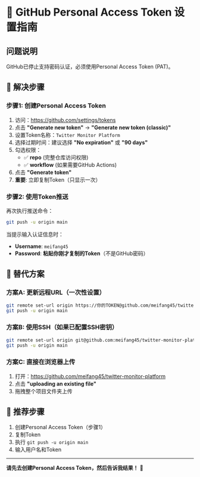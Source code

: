 # 🔑 GitHub Personal Access Token 设置指南

## 问题说明
GitHub已停止支持密码认证，必须使用Personal Access Token (PAT)。

## 🚀 解决步骤

### 步骤1: 创建Personal Access Token
1. 访问：https://github.com/settings/tokens
2. 点击 **"Generate new token"** → **"Generate new token (classic)"**
3. 设置Token名称：`Twitter Monitor Platform`
4. 选择过期时间：建议选择 **"No expiration"** 或 **"90 days"**
5. 勾选权限：
   - ✅ **repo** (完整仓库访问权限)
   - ✅ **workflow** (如果需要GitHub Actions)
6. 点击 **"Generate token"**
7. **重要**: 立即复制Token（只显示一次）

### 步骤2: 使用Token推送
再次执行推送命令：
```bash
git push -u origin main
```

当提示输入认证信息时：
- **Username**: `meifang45`
- **Password**: **粘贴你刚才复制的Token**（不是GitHub密码）

## 🔄 替代方案

### 方案A: 更新远程URL（一次性设置）
```bash
git remote set-url origin https://你的TOKEN@github.com/meifang45/twitter-monitor-platform.git
git push -u origin main
```

### 方案B: 使用SSH（如果已配置SSH密钥）
```bash
git remote set-url origin git@github.com:meifang45/twitter-monitor-platform.git
git push -u origin main
```

### 方案C: 直接在浏览器上传
1. 打开：https://github.com/meifang45/twitter-monitor-platform
2. 点击 **"uploading an existing file"**
3. 拖拽整个项目文件夹上传

## 🎯 推荐步骤
1. 创建Personal Access Token（步骤1）
2. 复制Token
3. 执行 `git push -u origin main`
4. 输入用户名和Token

---

**请先去创建Personal Access Token，然后告诉我结果！** 🚀